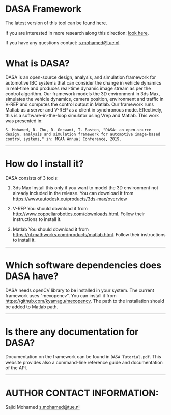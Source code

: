 # DASA Framework

The latest version of this tool can be found [here](https://github.com/sajid-mohamed/cppVrepLKAS).

If you are interested in more research along this direction: [look here](http://www.es.ele.tue.nl/~dgoswami/test/).

If you have any questions contact: s.mohamed@tue.nl

# What is DASA?

DASA is an open-source design, analysis, and simulation framework for automotive IBC systems that can consider the change in vehicle dynamics in real-time and produces real-time dynamic image stream as per the control algorithm. Our framework models the 3D environment in 3ds Max, simulates the vehicle dynamics, camera position, environment and traffic in V-REP and computes the control output in Matlab. Our framework runs Matlab as a server and V-REP as a client in synchronous mode.
Effectively, this is a software-in-the-loop simulator using Vrep and Matlab.
This work was presented in:
```
S. Mohamed, D. Zhu, D. Goswami, T. Basten, "DASA: an open-source design, analysis and simulation framework for automotive image-based control systems," in: MCAA Annual Conference, 2019.
```
-------------------------------------------------------------------------------------------------------------------------------------------------------

# How do I install it?

DASA consists of 3 tools:
1. 3ds Max
	Install this only if you want to model the 3D environment not already included in the release.
	You can download it from https://www.autodesk.eu/products/3ds-max/overview
2. V-REP
	You should download it from http://www.coppeliarobotics.com/downloads.html.
	Follow their instructions to install it.
	
3. Matlab
	You should download it from https://nl.mathworks.com/products/matlab.html.
	Follow their instructions to install it.	

-------------------------------------------------------------------------------------------------------------------------------------------------------

# Which software dependencies does DASA have?

DASA needs openCV library to be installed in your system.
The current framework uses "mexopencv". You can install it from
https://github.com/kyamagu/mexopencv. 
The path to the installation should be added to Matlab path.

-------------------------------------------------------------------------------------------------------------------------------------------------------

# Is there any documentation for DASA?

Documentation on the framework can be found in `DASA Tutorial.pdf`. 
This website provides also a command-line reference guide and documentation of
the API.

-------------------------------------------------------------------------------------------------------------------------------------------------------

# AUTHOR CONTACT INFORMATION:
   Sajid Mohamed <s.mohamed@tue.nl>
